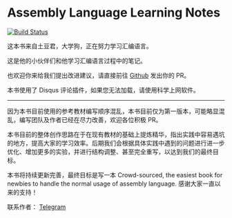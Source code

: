 # Assembly Language Learning Notes

[![Build Status](https://travis-ci.com/kmahyyg/asm-learning-notes.svg?branch=master)](https://travis-ci.com/kmahyyg/asm-learning-notes)

这本书来自土豆君，大学狗，正在努力学习汇编语言。

这是他的小伙伴们和他学习汇编语言过程中的笔记。

也欢迎你来给我们提出改进建议，请直接前往 [Github](https://github.com/kmahyyg/asm-learning-notes) 发出你的 PR。

本书使用了 Disqus 评论插件，如果您无法加载，请使用科学上网软件。

------

因为本书目前使用的参考教材编写顺序混乱，本书目前仅为第一版本，可能略显混乱，编写团队及作者已经在尽力改善，欢迎各位积极 PR。

本书目前的整体创作思路在于在现有教材的基础上提炼精华，指出实践中容易遇坑的地方，提高大家的学习效率。后期我们会根据具体实践中遇到的问题进行进一步优化、增加更多的实验，并进行结构调整、甚至完全重写，以达到我们的最终目标。

本书将持续更新完善，最终目标是写一本 Crowd-sourced, the easiest book for newbies to handle the normal usage of assembly language. 感谢大家一直以来的支持！

联系作者： [Telegram](https://t.me/welovezoe)
